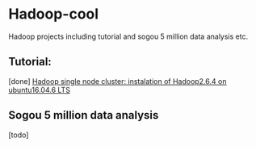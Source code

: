 # Hadoop-cool
Hadoop projects including tutorial and sogou 5 million data analysis etc.

## Tutorial:
[done] [Hadoop single node cluster: instalation of Hadoop2.6.4 on ubuntu16.04.6 LTS](https://github.com/HymEric/Hadoop-cool/blob/master/tutorial/Installation_hadoop2.6.4_ubuntu16.04.6_ingle%20node%20cluster.md)


## Sogou 5 million data analysis
[todo] 
